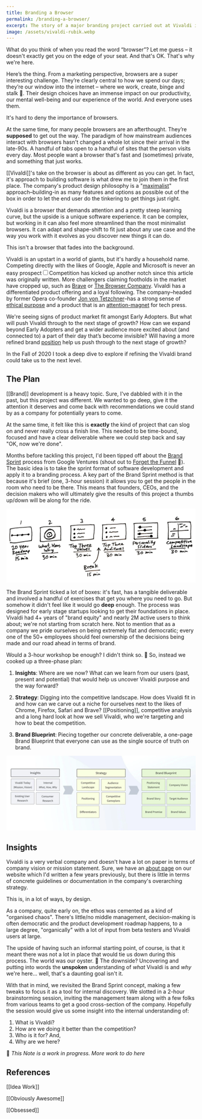 ```yaml
---
title: Branding a Browser
permalink: /branding-a-browser/
excerpt: The story of a major branding project carried out at Vivaldi in 2020 to explore the question – can a refreshed brand drive new growth?
image: /assets/vivaldi-rubik.webp
---
```


What do you think of when you read the word “browser”? Let me guess – it doesn't exactly get you on the edge of your seat. And that's OK. That's why we're here.

Here’s the thing. From a marketing perspective, browsers are a super interesting challenge. They’re clearly central to how we spend our days; they’re our window into the internet – where we work, create, binge and stalk 👀. Their design choices have an immense impact on our productivity, our mental well-being and our experience of the world. And everyone uses them.

It's hard to deny the importance of browsers.

At the same time, for many people browsers are an afterthought. They’re __supposed__ to get out the way. The paradigm of how mainstream audiences interact with browsers hasn't changed a whole lot since their arrival in the late-90s. A handful of tabs open to a handful of sites that the person visits every day. Most people want a browser that's fast and (sometimes) private, and something that just works.

[[Vivaldi]]'s take on the browser is about as different as you can get. In fact, it's approach to building software is what drew me to join them in the first place. The company's product design philosophy is a "[maximalist](https://en.wikipedia.org/wiki/Maximalism)" approach–building-in as many features and options as possible out of the box in order to let the end user do the tinkering to get things just right.

Vivaldi is a browser that demands attention and a pretty steep learning curve, but the upside is a unique software experience. It can be complex, but working in it can also feel more streamlined than the most minimalist browsers. It can adapt and shape-shift to fit just about any use case and the way you work with it evolves as you discover new things it can do.

This isn't a browser that fades into the background.

Vivaldi is an upstart in a world of giants, but it's hardly a household name. Competing directly with the likes of Google, Apple and Microsoft is never an easy prospect<input type="checkbox" id="cb1" /><label for="cb1"><sup></sup></label><span><span class="footnote-inner">Competition has kicked up another notch since this article was originally written. More challengers claiming footholds in the market have cropped up, such as [Brave](https://brave.com/) or [The Browser Company](https://thebrowser.company)</span></span>. Vivaldi has a differentiated product offering and a loyal following. The company–headed by former Opera co-founder [Jon von Tetzchner](https://twitter.com/jonsvt)–has a strong sense of [ethical purpose](https://whereby.com/blog/stories/the-challenges-facing-ethical-tech-companies) and a product that is an [attention-magnet](https://vivaldi.com/press-coverage/) for tech press.

We're seeing signs of product market fit amongst Early Adopters. But what will push Vivaldi through to the next stage of growth? How can we expand beyond Early Adopters and get a wider audience more excited about (and connected to) a part of their day that’s become invisible? Will having a more refined brand <a class="internal-link" href="/positioning/">position</a> help us push through to the next stage of growth?

In the Fall of 2020 I took a deep dive to explore if refining the Vivaldi brand could take us to the next level.

## The Plan

[[Brand]] development is a heavy topic. Sure, I've dabbled with it in the past, but this project was different. We wanted to go deep, give it the attention it deserves and come back with recommendations we could stand by as a company for potentially years to come.

At the same time, it felt like this is __exactly__ the kind of project that can slog on and never really cross a finish line. This needed to be time-bound, focused and have a clear deliverable where we could step back and say "OK, now we're done".

Months before tackling this project, I'd been tipped off about the [Brand Sprint](https://library.gv.com/the-three-hour-brand-sprint-3ccabf4b768a) process from Google Ventures (shout out to [Forget the Funnel](https://www.forgetthefunnel.com) 🙌). The basic idea is to take the sprint format of software development and apply it to a branding process. A key part of the Brand Sprint method is that because it's brief (one, 3-hour session) it allows you to get the people in the room who need to be there. This means that founders, CEOs, and the decision makers who will ultimately give the results of this project a thumbs up/down will be along for the ride.

<img loading="lazy" decoding="async" src="/assets/brand-sprint-plan.webp" alt="brand sprint plan">

The Brand Sprint ticked a lot of boxes: it's fast, has a tangible deliverable and involved a handful of exercises that get you where you need to go. But somehow it didn't feel like it would go **deep** enough. The process was designed for early stage startups looking to get their foundations in place. Vivaldi had 4+ years of "brand equity" and nearly 2M active users to think about; we're not starting from scratch here. Not to mention that as a company we pride ourselves on being extremely flat and democratic; every one of the 50+ employees should feel ownership of the decisions being made and our road ahead in terms of brand.

Would a 3-hour workshop be enough? I didn't think so. 😬 So, instead we cooked up a three-phase plan:


1. **Insights**: Where are we now? What can we learn from our users (past, present and potential) that would help us uncover Vivaldi purpose and the way forward?

2. **Strategy**: Digging into the competitive landscape. How does Vivaldi fit in and how can we carve out a niche for ourselves next to the likes of Chrome, Firefox, Safari and Brave? [[Positioning]], competitive analysis and a long hard look at how we sell Vivaldi, who we're targeting and how to beat the competition.

3. **Brand Blueprint**: Piecing together our concrete deliverable, a one-page Brand Blueprint that everyone can use as the single source of truth on brand.

<img loading="lazy" decoding="async" src="/assets/brand-development-plan.webp" alt="Branding a browser - the process">    

## Insights

Vivaldi is a very verbal company and doesn't have a lot on paper in terms of company vision or mission statement. Sure, we have an [about page](https://vivaldi.com/company/) on our website which I'd written a few years previously, but there is little in terms of concrete guidelines or documentation in the company's overarching strategy. 

This is, in a lot of ways, by design. 

As a company, quite early on, the ethos was cemented as a kind of "organised chaos". There's little/no middle management, decision-making is often democratic and the product development roadmap happens, to a large degree, "organically" with a lot of input from beta testers and Vivaldi users at large.

The upside of having such an informal starting point, of course, is that it meant there was not a lot in place that would tie us down during this process. The world was our oyster. 🌈 The downside? Uncovering and putting into words the __unspoken__ understanding of *what* Vivaldi is and *why* we're here... well, that's a daunting goal isn't it.

With that in mind, we revisited the Brand Sprint concept, making a few tweaks to focus it as a tool for internal discovery. We slotted in a 2-hour brainstorming session, inviting the management team along with a few folks from various teams to get a good cross-section of the company. Hopefully the session would give us some insight into the internal understanding of: 

1. What is Vivaldi?
2. How are we doing it better than the competition? 
3. Who is it for? And, 
4. Why are we here?


🚧 _This Note is a work in progress. More work to do here_


## References

[[Idea Work]]

[[Obviously Awesome]]

[[Obsessed]]


